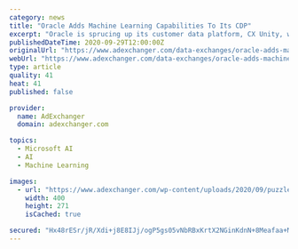 ```yaml
---
category: news
title: "Oracle Adds Machine Learning Capabilities To Its CDP"
excerpt: "Oracle is sprucing up its customer data platform, CX Unity, with a little machine learning ans support for real-time behavioral data collection."
publishedDateTime: 2020-09-29T12:00:00Z
originalUrl: "https://www.adexchanger.com/data-exchanges/oracle-adds-machine-learning-capabilities-to-its-cdp/"
webUrl: "https://www.adexchanger.com/data-exchanges/oracle-adds-machine-learning-capabilities-to-its-cdp/"
type: article
quality: 41
heat: 41
published: false

provider:
  name: AdExchanger
  domain: adexchanger.com

topics:
  - Microsoft AI
  - AI
  - Machine Learning

images:
  - url: "https://www.adexchanger.com/wp-content/uploads/2020/09/puzzle_brain_learning.jpg"
    width: 400
    height: 271
    isCached: true

secured: "Hx48rESr/jR/Xdi+j8E8IJj/ogP5gs05vNbRBxKrtX2NGinKdnN+8Meafaa+Mu27yFC94073deWyIU6dvqR+gndHrIEtjAwl1MLUqPUYmezjk7dKgkyxOk7WYJAq+oNggcCveunqbg89aMgYXH2ad1sY+qQ0iTNNmpGHo8hSO9gU4BpQsrpqs8EEuhfNWKAjTFwVo7qE8xcLrKU42YpuuiCOw8SNJ1A0Tkr0izk4+f92cBavNFRjePn9JwzdqUZcCLf+0fgRHwCpd4oS/WcSiOlCUdJ4k7lyTSmeMqxw8eQvGkycJtuXYQCzvlQ9S/yOx4SzaTsT26emvZyqxYJQ2DubvxwKoH4YVtb7QyACEHE=;uaIUGF/cGtujvj3x/lmGzQ=="
---
```


